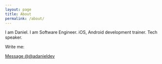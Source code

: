 ```yaml
---
layout: page
title: About
permalink: /about/
---
```


I am Daniel. I am Software Engineer. iOS, Android development trainer. Tech speaker.

Write me:

<a href="https://twitter.com/messages/compose?recipient_id=233763623&ref_src=twsrc%5Etfw" class="twitter-dm-button" data-size="large" data-screen-name="@adanieldev" data-show-count="false">Message @@adanieldev</a><script async src="https://platform.twitter.com/widgets.js" charset="utf-8"></script>